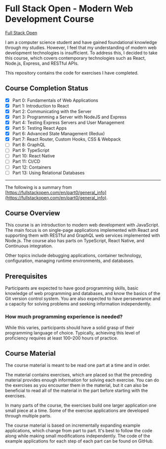 # Full Stack Open - Modern Web Development Course

[Full Stack Open](https://fullstackopen.com/en/)

I am a computer science student and have gained foundational knowledge through my studies. However, I feel that my understanding of modern web development technologies is insufficient. To address this, I decided to take this course, which covers contemporary technologies such as React, Node.js, Express, and RESTful APIs.

This repository contains the code for exercises I have completed.

## Course Completion Status

- [x] Part 0: Fundamentals of Web Applications  
- [x] Part 1: Introduction to React  
- [x] Part 2: Communicating with the Server  
- [x] Part 3: Programming a Server with NodeJS and Express  
- [x] Part 4: Testing Express Servers and User Management  
- [x] Part 5: Testing React Apps  
- [x] Part 6: Advanced State Management (Redux)  
- [x] Part 7: React Router, Custom Hooks, CSS & Webpack  
- [ ] Part 8: GraphQL  
- [ ] Part 9: TypeScript  
- [ ] Part 10: React Native  
- [ ] Part 11: CI/CD  
- [ ] Part 12: Containers  
- [ ] Part 13: Using Relational Databases  

---

The following is a summary from [https://fullstackopen.com/en/part0/general_info](https://fullstackopen.com/en/part0/general_info).

## Course Overview

This course is an introduction to modern web development with JavaScript. The main focus is on single-page applications implemented with React and supporting them with RESTful and GraphQL web services implemented with Node.js. The course also has parts on TypeScript, React Native, and Continuous integration.

Other topics include debugging applications, container technology, configuration, managing runtime environments, and databases.

## Prerequisites

Participants are expected to have good programming skills, basic knowledge of web programming and databases, and know the basics of the Git version control system. You are also expected to have perseverance and a capacity for solving problems and seeking information independently.

### How much programming experience is needed?  
While this varies, participants should have a solid grasp of their programming language of choice. Typically, achieving this level of proficiency requires at least 100–200 hours of practice.

## Course Material

The course material is meant to be read one part at a time and in order.

The material contains exercises, which are placed so that the preceding material provides enough information for solving each exercise. You can do the exercises as you encounter them in the material, but it can also be beneficial to read all of the material in the part before starting with the exercises.

In many parts of the course, the exercises build one larger application one small piece at a time. Some of the exercise applications are developed through multiple parts.

The course material is based on incrementally expanding example applications, which change from part to part. It's best to follow the code along while making small modifications independently. The code of the example applications for each step of each part can be found on GitHub.
